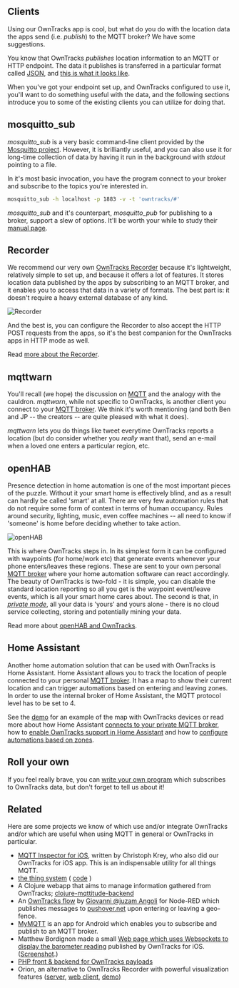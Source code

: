 ## Clients

Using our OwnTracks app is cool, but what do you do with the location data the apps send (i.e. _publish_) to the MQTT broker? We have some suggestions.

You know that OwnTracks _publishes_ location information to an MQTT or HTTP endpoint. The data it publishes is transferred in a particular format called [JSON](http://json.org), and [this is what it looks like](../tech/json.md).

When you've got your endpoint set up, and OwnTracks configured to use it, you'll want to do something useful with the data, and the following sections introduce you to some of the existing clients you can utilize for doing that.

## mosquitto_sub

_mosquitto_sub_ is a very basic command-line client provided by the [Mosquitto project](http://mosquitto.org). However, it is brilliantly useful, and you can also use it for long-time collection of data by having it run in the background with _stdout_ pointing to a file.

In it's most basic invocation, you have the program connect to your broker and subscribe to the topics you're interested in.

```bash
mosquitto_sub -h localhost -p 1883 -v -t 'owntracks/#'
```

_mosquitto_sub_ and it's counterpart, _mosquitto_pub_ for publishing to a broker, support a slew of options. It'll be worth your while to study their [manual page](http://mosquitto.org/man/mosquitto_sub-1.html).

## Recorder

We recommend our very own [OwnTracks Recorder](https://github.com/owntracks/recorder) because it's lightweight, relatively simple to set up, and because it offers a lot of features. It stores location data published by the apps by subscribing to an MQTT broker, and it enables you to access that data in a variety of formats. The best part is: it doesn't require a heavy external database of any kind.

![Recorder](images/demo-geojson-linestring.png)

And the best is, you can configure the Recorder to also accept the HTTP POST requests from the apps, so it's the best companion for the OwnTracks apps in HTTP mode as well.

Read [more about the Recorder](../clients/recorder.md).

## mqttwarn

You'll recall (we hope) the discussion on [MQTT](mqtt.md) and the analogy with the cauldron. _mqttwarn_, while not specific to OwnTracks, is another client you connect to your [MQTT broker](broker.md). We think it's worth mentioning (and both Ben and JP -- the creators -- are quite pleased with what it does).

_mqttwarn_ lets you do things like tweet everytime OwnTracks reports a location (but do consider whether you *really* want that), send an e-mail when a loved one enters a particular region, etc.


## openHAB

Presence detection in home automation is one of the most important pieces of the puzzle. Without it your smart home is effectively blind, and as a result can hardly be called 'smart' at all. There are very few automation rules that do not require some form of context in terms of human occupancy. Rules around security, lighting, music, even coffee machines -- all need to know if 'someone' is home before deciding whether to take action. 

![openHAB](images/openhab.png)

This is where OwnTracks steps in. In its simplest form it can be configured with waypoints (for home/work etc) that generate events whenever your phone enters/leaves these regions. These are sent to your own personal [MQTT broker](broker.md) where your home automation software can react accordingly. The beauty of OwnTracks is two-fold - it is simple, you can disable the standard location reporting so all you get is the waypoint event/leave events, which is all your smart home cares about. The second is that, in [_private mode_](scenarios.md), all your data is 'yours' and yours alone - there is no cloud service collecting, storing and potentially mining your data. 

Read more about [openHAB and OwnTracks](https://github.com/openhab/openhab/wiki/Mqttitude-Binding).


## Home Assistant

Another home automation solution that can be used with OwnTracks is Home Assistant. Home Assistant allows you to track the location of people connected to your personal [MQTT broker](broker.md). It has a map to show their current location and can trigger automations based on entering and leaving zones. In order to use the internal broker of Home Assistant, the MQTT protocol level has to be set to 4. 

See the [demo][ha-demo] for an example of the map with OwnTracks devices or read more about how Home Assistant [connects to your private MQTT broker][ha-mqtt], how to [enable OwnTracks support in Home Assistant][ha-owntracks] and how to [configure automations based on zones][ha-zone].

[ha-demo]: https://home-assistant.io/demo/
[ha-mqtt]: https://home-assistant.io/components/mqtt/
[ha-owntracks]: https://home-assistant.io/components/device_tracker.owntracks/
[ha-zone]: https://home-assistant.io/components/automation/#zone-trigger

## Roll your own

If you feel really brave, you can [write your own program](../tech/program.md) which subscribes to OwnTracks data, but don't forget to tell us about it!

## Related

Here are some projects we know of which use and/or integrate OwnTracks and/or
which are useful when using MQTT in general or OwnTracks in particular.

* [MQTT Inspector for iOS](http://jpmens.net/2013/11/19/mqtt-inspector-for-ios/), written by Christoph Krey, who also did our OwnTracks for iOS app. This is an indispensable utility for all things MQTT.
* [the thing system](http://thethingsystem.com) ( [code](https://github.com/TheThingSystem/steward) )
* A Clojure webapp that aims to manage information gathered from OwnTracks; [clojure-mqttitude-backend](https://github.com/razorinc/clojure-mqttitude-backend)
* An [OwnTracks flow](http://flows.nodered.org/flow/ab31cd939f2e73503fb0) by [Giovanni @juzam Angoli](https://twitter.com/juzam) for Node-RED which publishes messages to [pushover.net](https://pushover.net) upon entering or leaving a geo-fence.
* [MyMQTT](https://play.google.com/store/apps/details?id=at.tripwire.mqtt.client) is an app for Android which enables you to subscribe and publish to an MQTT broker.
* Matthew Bordignon made a small [Web page which uses Websockets to display the barometer reading](https://github.com/matbor/Owntracks-Barometer) published by OwnTracks for iOS. ([Screenshot](https://twitter.com/OwnTracks/status/623823420053172224).)
* [PHP front & backend for OwnTracks payloads](https://github.com/tomyvi/php-owntracks-recorder)
* Orion, an alternative to OwnTracks Recorder with powerful visualization features ([server](https://github.com/LINKIWI/orion-server), [web client](https://github.com/LINKIWI/orion-web), [demo](https://linkiwi.github.io/orion-web))
